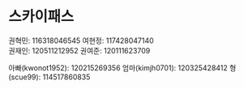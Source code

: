# 스카이패스

권혁민: 116318046545
여현정: 117428047140  
권재인: 120511212952 
권여준: 120111623709


아빠(kwonot1952): 120215269356
엄마(kimjh0701): 120325428412
형(scue99): 114517860835